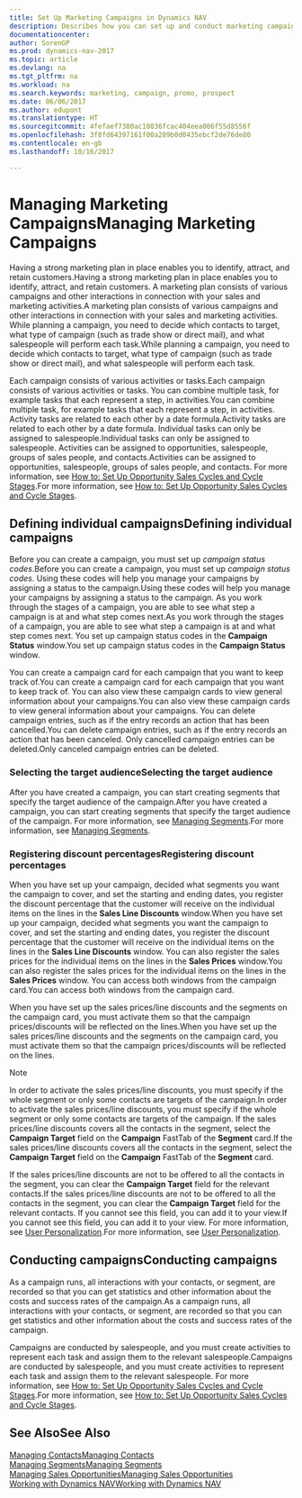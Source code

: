 ```yaml
---
title: Set Up Marketing Campaigns in Dynamics NAV
description: Describes how you can set up and conduct marketing campaigns in Dynamics NAV to help you identify and attract prospects and retain customers.
documentationcenter: 
author: SorenGP
ms.prod: dynamics-nav-2017
ms.topic: article
ms.devlang: na
ms.tgt_pltfrm: na
ms.workload: na
ms.search.keywords: marketing, campaign, promo, prospect
ms.date: 06/06/2017
ms.author: edupont
ms.translationtype: HT
ms.sourcegitcommit: 4fefaef7380ac10836fcac404eea006f55d8556f
ms.openlocfilehash: 3f8fd64397161f00a289b0d0435ebcf2de76de80
ms.contentlocale: en-gb
ms.lasthandoff: 10/16/2017

---
```

# <a name="managing-marketing-campaigns"></a><span data-ttu-id="a74c9-103">Managing Marketing Campaigns</span><span class="sxs-lookup"><span data-stu-id="a74c9-103">Managing Marketing Campaigns</span></span>
<span data-ttu-id="a74c9-104">Having a strong marketing plan in place enables you to identify, attract, and retain customers.</span><span class="sxs-lookup"><span data-stu-id="a74c9-104">Having a strong marketing plan in place enables you to identify, attract, and retain customers.</span></span> <span data-ttu-id="a74c9-105">A marketing plan consists of various campaigns and other interactions in connection with your sales and marketing activities.</span><span class="sxs-lookup"><span data-stu-id="a74c9-105">A marketing plan consists of various campaigns and other interactions in connection with your sales and marketing activities.</span></span> <span data-ttu-id="a74c9-106">While planning a campaign, you need to decide which contacts to target, what type of campaign (such as trade show or direct mail), and what salespeople will perform each task.</span><span class="sxs-lookup"><span data-stu-id="a74c9-106">While planning a campaign, you need to decide which contacts to target, what type of campaign (such as trade show or direct mail), and what salespeople will perform each task.</span></span>

<span data-ttu-id="a74c9-107">Each campaign consists of various activities or tasks.</span><span class="sxs-lookup"><span data-stu-id="a74c9-107">Each campaign consists of various activities or tasks.</span></span> <span data-ttu-id="a74c9-108">You can combine multiple task, for example tasks that each represent a step, in activities.</span><span class="sxs-lookup"><span data-stu-id="a74c9-108">You can combine multiple task, for example tasks that each represent a step, in activities.</span></span> <span data-ttu-id="a74c9-109">Activity tasks are related to each other by a date formula.</span><span class="sxs-lookup"><span data-stu-id="a74c9-109">Activity tasks are related to each other by a date formula.</span></span> <span data-ttu-id="a74c9-110">Individual tasks can only be assigned to salespeople.</span><span class="sxs-lookup"><span data-stu-id="a74c9-110">Individual tasks can only be assigned to salespeople.</span></span> <span data-ttu-id="a74c9-111">Activities can be assigned to opportunities, salespeople, groups of sales people, and contacts.</span><span class="sxs-lookup"><span data-stu-id="a74c9-111">Activities can be assigned to opportunities, salespeople, groups of sales people, and contacts.</span></span> <span data-ttu-id="a74c9-112">For more information, see [How to: Set Up Opportunity Sales Cycles and Cycle Stages](marketing-how-setup-opportunity-sales-cycles-stages.md).</span><span class="sxs-lookup"><span data-stu-id="a74c9-112">For more information, see [How to: Set Up Opportunity Sales Cycles and Cycle Stages](marketing-how-setup-opportunity-sales-cycles-stages.md).</span></span>

## <a name="defining-individual-campaigns"></a><span data-ttu-id="a74c9-113">Defining individual campaigns</span><span class="sxs-lookup"><span data-stu-id="a74c9-113">Defining individual campaigns</span></span>
<span data-ttu-id="a74c9-114">Before you can create a campaign, you must set up *campaign status codes*.</span><span class="sxs-lookup"><span data-stu-id="a74c9-114">Before you can create a campaign, you must set up *campaign status codes*.</span></span> <span data-ttu-id="a74c9-115">Using these codes will help you manage your campaigns by assigning a status to the campaign.</span><span class="sxs-lookup"><span data-stu-id="a74c9-115">Using these codes will help you manage your campaigns by assigning a status to the campaign.</span></span> <span data-ttu-id="a74c9-116">As you work through the stages of a campaign, you are able to see what step a campaign is at and what step comes next.</span><span class="sxs-lookup"><span data-stu-id="a74c9-116">As you work through the stages of a campaign, you are able to see what step a campaign is at and what step comes next.</span></span> <span data-ttu-id="a74c9-117">You set up campaign status codes in the **Campaign Status** window.</span><span class="sxs-lookup"><span data-stu-id="a74c9-117">You set up campaign status codes in the **Campaign Status** window.</span></span>

<span data-ttu-id="a74c9-118">You can create a campaign card for each campaign that you want to keep track of.</span><span class="sxs-lookup"><span data-stu-id="a74c9-118">You can create a campaign card for each campaign that you want to keep track of.</span></span> <span data-ttu-id="a74c9-119">You can also view these campaign cards to view general information about your campaigns.</span><span class="sxs-lookup"><span data-stu-id="a74c9-119">You can also view these campaign cards to view general information about your campaigns.</span></span>
<span data-ttu-id="a74c9-120">You can delete campaign entries, such as if the entry records an action that has been cancelled.</span><span class="sxs-lookup"><span data-stu-id="a74c9-120">You can delete campaign entries, such as if the entry records an action that has been canceled.</span></span> <span data-ttu-id="a74c9-121">Only cancelled campaign entries can be deleted.</span><span class="sxs-lookup"><span data-stu-id="a74c9-121">Only canceled campaign entries can be deleted.</span></span>

### <a name="selecting-the-target-audience"></a><span data-ttu-id="a74c9-122">Selecting the target audience</span><span class="sxs-lookup"><span data-stu-id="a74c9-122">Selecting the target audience</span></span>
<span data-ttu-id="a74c9-123">After you have created a campaign, you can start creating segments that specify the target audience of the campaign.</span><span class="sxs-lookup"><span data-stu-id="a74c9-123">After you have created a campaign, you can start creating segments that specify the target audience of the campaign.</span></span> <span data-ttu-id="a74c9-124">For more information, see [Managing Segments](marketing-segments.md).</span><span class="sxs-lookup"><span data-stu-id="a74c9-124">For more information, see [Managing Segments](marketing-segments.md).</span></span>

### <a name="registering-discount-percentages"></a><span data-ttu-id="a74c9-125">Registering discount percentages</span><span class="sxs-lookup"><span data-stu-id="a74c9-125">Registering discount percentages</span></span>
<span data-ttu-id="a74c9-126">When you have set up your campaign, decided what segments you want the campaign to cover, and set the starting and ending dates, you register the discount percentage that the customer will receive on the individual items on the lines in the **Sales Line Discounts** window.</span><span class="sxs-lookup"><span data-stu-id="a74c9-126">When you have set up your campaign, decided what segments you want the campaign to cover, and set the starting and ending dates, you register the discount percentage that the customer will receive on the individual items on the lines in the **Sales Line Discounts** window.</span></span> <span data-ttu-id="a74c9-127">You can also register the sales prices for the individual items on the lines in the **Sales Prices** window.</span><span class="sxs-lookup"><span data-stu-id="a74c9-127">You can also register the sales prices for the individual items on the lines in the **Sales Prices** window.</span></span> <span data-ttu-id="a74c9-128">You can access both windows from the campaign card.</span><span class="sxs-lookup"><span data-stu-id="a74c9-128">You can access both windows from the campaign card.</span></span>

 <span data-ttu-id="a74c9-129">When you have set up the sales prices/line discounts and the segments on the campaign card, you must activate them so that the campaign prices/discounts will be reflected on the lines.</span><span class="sxs-lookup"><span data-stu-id="a74c9-129">When you have set up the sales prices/line discounts and the segments on the campaign card, you must activate them so that the campaign prices/discounts will be reflected on the lines.</span></span>

> [!NOTE]  
>   <span data-ttu-id="a74c9-130">In order to activate the sales prices/line discounts, you must specify if the whole segment or only some contacts are targets of the campaign.</span><span class="sxs-lookup"><span data-stu-id="a74c9-130">In order to activate the sales prices/line discounts, you must specify if the whole segment or only some contacts are targets of the campaign.</span></span> <span data-ttu-id="a74c9-131">If the sales prices/line discounts covers all the contacts in the segment, select the **Campaign Target** field on the **Campaign** FastTab of the **Segment** card.</span><span class="sxs-lookup"><span data-stu-id="a74c9-131">If the sales prices/line discounts covers all the contacts in the segment, select the **Campaign Target** field on the **Campaign** FastTab of the **Segment** card.</span></span>

<span data-ttu-id="a74c9-132">If the sales prices/line discounts are not to be offered to all the contacts in the segment, you can clear the **Campaign Target** field for the relevant contacts.</span><span class="sxs-lookup"><span data-stu-id="a74c9-132">If the sales prices/line discounts are not to be offered to all the contacts in the segment, you can clear the **Campaign Target** field for the relevant contacts.</span></span> <span data-ttu-id="a74c9-133">If you cannot see this field, you can add it to your view.</span><span class="sxs-lookup"><span data-stu-id="a74c9-133">If you cannot see this field, you can add it to your view.</span></span> <span data-ttu-id="a74c9-134">For more information, see [User Personalization](ui-user-personalization.md).</span><span class="sxs-lookup"><span data-stu-id="a74c9-134">For more information, see [User Personalization](ui-user-personalization.md).</span></span>

## <a name="conducting-campaigns"></a><span data-ttu-id="a74c9-135">Conducting campaigns</span><span class="sxs-lookup"><span data-stu-id="a74c9-135">Conducting campaigns</span></span>
<span data-ttu-id="a74c9-136">As a campaign runs, all interactions with your contacts, or segment, are recorded so that you can get statistics and other information about the costs and success rates of the campaign.</span><span class="sxs-lookup"><span data-stu-id="a74c9-136">As a campaign runs, all interactions with your contacts, or segment, are recorded so that you can get statistics and other information about the costs and success rates of the campaign.</span></span>

<span data-ttu-id="a74c9-137">Campaigns are conducted by salespeople, and you must create activities to represent each task and assign them to the relevant salespeople.</span><span class="sxs-lookup"><span data-stu-id="a74c9-137">Campaigns are conducted by salespeople, and you must create activities to represent each task and assign them to the relevant salespeople.</span></span> <span data-ttu-id="a74c9-138">For more information, see [How to: Set Up Opportunity Sales Cycles and Cycle Stages](marketing-how-setup-opportunity-sales-cycles-stages.md).</span><span class="sxs-lookup"><span data-stu-id="a74c9-138">For more information, see [How to: Set Up Opportunity Sales Cycles and Cycle Stages](marketing-how-setup-opportunity-sales-cycles-stages.md).</span></span>

## <a name="see-also"></a><span data-ttu-id="a74c9-139">See Also</span><span class="sxs-lookup"><span data-stu-id="a74c9-139">See Also</span></span>
[<span data-ttu-id="a74c9-140">Managing Contacts</span><span class="sxs-lookup"><span data-stu-id="a74c9-140">Managing Contacts</span></span>](marketing-contacts.md)  
[<span data-ttu-id="a74c9-141">Managing Segments</span><span class="sxs-lookup"><span data-stu-id="a74c9-141">Managing Segments</span></span>](marketing-segments.md)  
[<span data-ttu-id="a74c9-142">Managing Sales Opportunities</span><span class="sxs-lookup"><span data-stu-id="a74c9-142">Managing Sales Opportunities</span></span>](marketing-manage-sales-opportunities.md)  
[<span data-ttu-id="a74c9-143">Working with Dynamics NAV</span><span class="sxs-lookup"><span data-stu-id="a74c9-143">Working with Dynamics NAV</span></span>](ui-work-product.md)  

